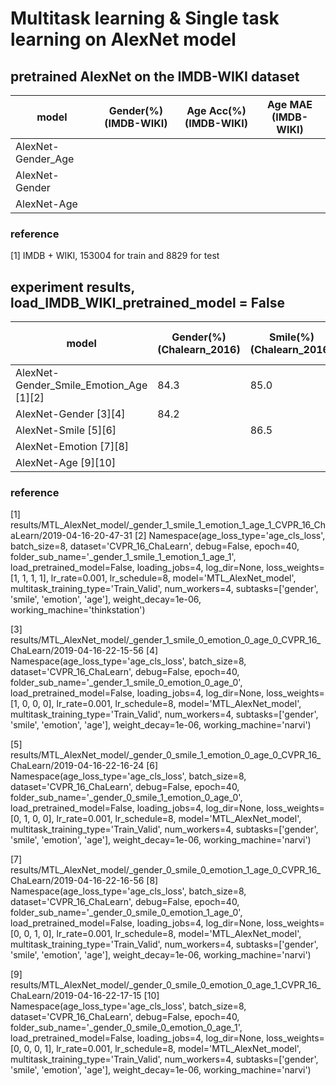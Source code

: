 # Multitask learning & Single task learning on AlexNet model



## pretrained AlexNet on the IMDB-WIKI dataset

model                                                 | Gender(%)(IMDB-WIKI)     |  Age Acc(%)(IMDB-WIKI)    | Age MAE (IMDB-WIKI)
----------------------------------------------------- |------------------------- | ------------------------- | ------------------------ 
AlexNet-Gender_Age                                    |                          |   　　                    |                     
AlexNet-Gender                                        |                          |                           |                          
AlexNet-Age                                           |                          |                           |                          

### reference

[1] IMDB + WIKI, 153004 for train and 8829 for test








## experiment results, load_IMDB_WIKI_pretrained_model = False

model                                                 | Gender(%)(Chalearn_2016) | Smile(%)(Chalearn_2016) | Emotion Acc(%)(FER_2013) |   Age Acc(%)                 | Age MAE (ChaLearn_2016)
----------------------------------------------------- |------------------------- | ----------------------- | ------------------------ | ---------------------------  | ---------------------
AlexNet-Gender_Smile_Emotion_Age [1][2]               |       84.3               |      85.0               |       58.3               |                              |  7.0
AlexNet-Gender [3][4]                                 |       84.2               |                         |                          |                              | 
AlexNet-Smile  [5][6]                                 |                          |     86.5                |                          |                              |
AlexNet-Emotion [7][8]                                |                          |                         |      61.3                |                              |
AlexNet-Age [9][10]                                   |                          |                         |                          |                              | 7.7

### reference

[1] results/MTL_AlexNet_model/_gender_1_smile_1_emotion_1_age_1_CVPR_16_ChaLearn/2019-04-16-20-47-31
[2] Namespace(age_loss_type='age_cls_loss', batch_size=8, dataset='CVPR_16_ChaLearn', debug=False, epoch=40, folder_sub_name='_gender_1_smile_1_emotion_1_age_1', load_pretrained_model=False, loading_jobs=4, log_dir=None, loss_weights=[1, 1, 1, 1], lr_rate=0.001, lr_schedule=8, model='MTL_AlexNet_model', multitask_training_type='Train_Valid', num_workers=4, subtasks=['gender', 'smile', 'emotion', 'age'], weight_decay=1e-06, working_machine='thinkstation')

[3] results/MTL_AlexNet_model/_gender_1_smile_0_emotion_0_age_0_CVPR_16_ChaLearn/2019-04-16-22-15-56
[4] Namespace(age_loss_type='age_cls_loss', batch_size=8, dataset='CVPR_16_ChaLearn', debug=False, epoch=40, folder_sub_name='_gender_1_smile_0_emotion_0_age_0', load_pretrained_model=False, loading_jobs=4, log_dir=None, loss_weights=[1, 0, 0, 0], lr_rate=0.001, lr_schedule=8, model='MTL_AlexNet_model', multitask_training_type='Train_Valid', num_workers=4, subtasks=['gender', 'smile', 'emotion', 'age'], weight_decay=1e-06, working_machine='narvi')

[5] results/MTL_AlexNet_model/_gender_0_smile_1_emotion_0_age_0_CVPR_16_ChaLearn/2019-04-16-22-16-24
[6] Namespace(age_loss_type='age_cls_loss', batch_size=8, dataset='CVPR_16_ChaLearn', debug=False, epoch=40, folder_sub_name='_gender_0_smile_1_emotion_0_age_0', load_pretrained_model=False, loading_jobs=4, log_dir=None, loss_weights=[0, 1, 0, 0], lr_rate=0.001, lr_schedule=8, model='MTL_AlexNet_model', multitask_training_type='Train_Valid', num_workers=4, subtasks=['gender', 'smile', 'emotion', 'age'], weight_decay=1e-06, working_machine='narvi')

[7] results/MTL_AlexNet_model/_gender_0_smile_0_emotion_1_age_0_CVPR_16_ChaLearn/2019-04-16-22-16-56
[8] Namespace(age_loss_type='age_cls_loss', batch_size=8, dataset='CVPR_16_ChaLearn', debug=False, epoch=40, folder_sub_name='_gender_0_smile_0_emotion_1_age_0', load_pretrained_model=False, loading_jobs=4, log_dir=None, loss_weights=[0, 0, 1, 0], lr_rate=0.001, lr_schedule=8, model='MTL_AlexNet_model', multitask_training_type='Train_Valid', num_workers=4, subtasks=['gender', 'smile', 'emotion', 'age'], weight_decay=1e-06, working_machine='narvi')

[9] results/MTL_AlexNet_model/_gender_0_smile_0_emotion_0_age_1_CVPR_16_ChaLearn/2019-04-16-22-17-15
[10] Namespace(age_loss_type='age_cls_loss', batch_size=8, dataset='CVPR_16_ChaLearn', debug=False, epoch=40, folder_sub_name='_gender_0_smile_0_emotion_0_age_1', load_pretrained_model=False, loading_jobs=4, log_dir=None, loss_weights=[0, 0, 0, 1], lr_rate=0.001, lr_schedule=8, model='MTL_AlexNet_model', multitask_training_type='Train_Valid', num_workers=4, subtasks=['gender', 'smile', 'emotion', 'age'], weight_decay=1e-06, working_machine='narvi')

